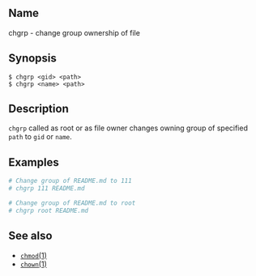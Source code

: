 ## Name

chgrp - change group ownership of file

## Synopsis

```**sh
$ chgrp <gid> <path>
$ chgrp <name> <path>
```

## Description

`chgrp` called as root or as file owner changes owning group of specified `path` to `gid` or `name`.

## Examples

```sh
# Change group of README.md to 111
# chgrp 111 README.md

# Change group of README.md to root
# chgrp root README.md
```

## See also

* [`chmod`(1)](chmod.md)
* [`chown`(1)](chown.md)
